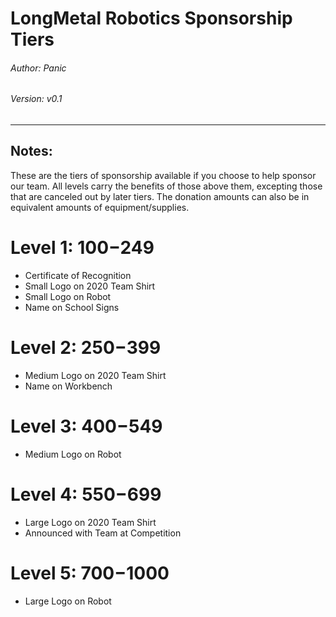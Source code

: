 # LongMetal Robotics Sponsorship Tiers
###### Author: Panic
###### Version: v0.1
---
## Notes:
These are the tiers of sponsorship available if you choose to help sponsor our team. All levels carry the benefits of those above them, excepting those that are canceled out by later tiers. The donation amounts can also be in equivalent amounts of equipment/supplies.

# **Level 1:** $100-$249
* Certificate of Recognition
* Small Logo on 2020 Team Shirt
* Small Logo on Robot
* Name on School Signs

# **Level 2:** $250-$399
* Medium Logo on 2020 Team Shirt
* Name on Workbench

# **Level 3:** $400-$549
* Medium Logo on Robot

# **Level 4:** $550-$699
* Large Logo on 2020 Team Shirt
* Announced with Team at Competition

# **Level 5:** $700-$1000
* Large Logo on Robot
